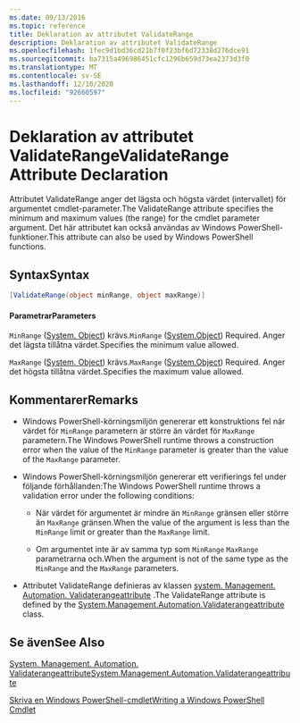 ```yaml
---
ms.date: 09/13/2016
ms.topic: reference
title: Deklaration av attributet ValidateRange
description: Deklaration av attributet ValidateRange
ms.openlocfilehash: 1fec9d1bd36cd21b7f0f23bf6d72338d276dce91
ms.sourcegitcommit: ba7315a496986451cfc1296b659d73ea2373d3f0
ms.translationtype: MT
ms.contentlocale: sv-SE
ms.lasthandoff: 12/10/2020
ms.locfileid: "92660597"
---
```

# <a name="validaterange-attribute-declaration"></a><span data-ttu-id="8ccc4-103">Deklaration av attributet ValidateRange</span><span class="sxs-lookup"><span data-stu-id="8ccc4-103">ValidateRange Attribute Declaration</span></span>

<span data-ttu-id="8ccc4-104">Attributet ValidateRange anger det lägsta och högsta värdet (intervallet) för argumentet cmdlet-parameter.</span><span class="sxs-lookup"><span data-stu-id="8ccc4-104">The ValidateRange attribute specifies the minimum and maximum values (the range) for the cmdlet parameter argument.</span></span> <span data-ttu-id="8ccc4-105">Det här attributet kan också användas av Windows PowerShell-funktioner.</span><span class="sxs-lookup"><span data-stu-id="8ccc4-105">This attribute can also be used by Windows PowerShell functions.</span></span>

## <a name="syntax"></a><span data-ttu-id="8ccc4-106">Syntax</span><span class="sxs-lookup"><span data-stu-id="8ccc4-106">Syntax</span></span>

```csharp
[ValidateRange(object minRange, object maxRange)]
```

#### <a name="parameters"></a><span data-ttu-id="8ccc4-107">Parametrar</span><span class="sxs-lookup"><span data-stu-id="8ccc4-107">Parameters</span></span>

<span data-ttu-id="8ccc4-108">`MinRange` ([System. Object](/dotnet/api/system.object)) krävs.</span><span class="sxs-lookup"><span data-stu-id="8ccc4-108">`MinRange` ([System.Object](/dotnet/api/system.object)) Required.</span></span> <span data-ttu-id="8ccc4-109">Anger det lägsta tillåtna värdet.</span><span class="sxs-lookup"><span data-stu-id="8ccc4-109">Specifies the minimum value allowed.</span></span>

<span data-ttu-id="8ccc4-110">`MaxRange` ([System. Object](/dotnet/api/system.object)) krävs.</span><span class="sxs-lookup"><span data-stu-id="8ccc4-110">`MaxRange` ([System.Object](/dotnet/api/system.object)) Required.</span></span> <span data-ttu-id="8ccc4-111">Anger det högsta tillåtna värdet.</span><span class="sxs-lookup"><span data-stu-id="8ccc4-111">Specifies the maximum value allowed.</span></span>

## <a name="remarks"></a><span data-ttu-id="8ccc4-112">Kommentarer</span><span class="sxs-lookup"><span data-stu-id="8ccc4-112">Remarks</span></span>

- <span data-ttu-id="8ccc4-113">Windows PowerShell-körningsmiljön genererar ett konstruktions fel när värdet för `MinRange` parametern är större än värdet för `MaxRange` parametern.</span><span class="sxs-lookup"><span data-stu-id="8ccc4-113">The Windows PowerShell runtime throws a construction error when the value of the `MinRange` parameter is greater than the value of the `MaxRange` parameter.</span></span>

- <span data-ttu-id="8ccc4-114">Windows PowerShell-körningsmiljön genererar ett verifierings fel under följande förhållanden:</span><span class="sxs-lookup"><span data-stu-id="8ccc4-114">The Windows PowerShell runtime throws a validation error under the following conditions:</span></span>

  - <span data-ttu-id="8ccc4-115">När värdet för argumentet är mindre än `MinRange` gränsen eller större än `MaxRange` gränsen.</span><span class="sxs-lookup"><span data-stu-id="8ccc4-115">When the value of the argument is less than the `MinRange` limit or greater than the `MaxRange` limit.</span></span>

  - <span data-ttu-id="8ccc4-116">Om argumentet inte är av samma typ som `MinRange` `MaxRange` parametrarna och.</span><span class="sxs-lookup"><span data-stu-id="8ccc4-116">When the argument is not of the same type as the `MinRange` and the `MaxRange` parameters.</span></span>

- <span data-ttu-id="8ccc4-117">Attributet ValidateRange definieras av klassen [system. Management. Automation. Validaterangeattribute](/dotnet/api/System.Management.Automation.ValidateRangeAttribute) .</span><span class="sxs-lookup"><span data-stu-id="8ccc4-117">The ValidateRange attribute is defined by the [System.Management.Automation.Validaterangeattribute](/dotnet/api/System.Management.Automation.ValidateRangeAttribute) class.</span></span>

## <a name="see-also"></a><span data-ttu-id="8ccc4-118">Se även</span><span class="sxs-lookup"><span data-stu-id="8ccc4-118">See Also</span></span>

[<span data-ttu-id="8ccc4-119">System. Management. Automation. Validaterangeattribute</span><span class="sxs-lookup"><span data-stu-id="8ccc4-119">System.Management.Automation.Validaterangeattribute</span></span>](/dotnet/api/System.Management.Automation.ValidateRangeAttribute)

[<span data-ttu-id="8ccc4-120">Skriva en Windows PowerShell-cmdlet</span><span class="sxs-lookup"><span data-stu-id="8ccc4-120">Writing a Windows PowerShell Cmdlet</span></span>](./writing-a-windows-powershell-cmdlet.md)
